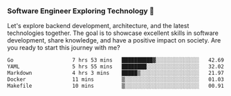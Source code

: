 ### Software Engineer Exploring Technology 🚀 

Let's explore backend development, architecture, and the latest technologies together. The goal is to showcase excellent skills in software development, share knowledge, and have a positive impact on society. Are you ready to start this journey with me?

<!--START_SECTION:waka-->

```txt
Go                   7 hrs 53 mins   ██████████▓░░░░░░░░░░░░░░   42.69 %
YAML                 5 hrs 55 mins   ████████░░░░░░░░░░░░░░░░░   32.02 %
Markdown             4 hrs 3 mins    █████▒░░░░░░░░░░░░░░░░░░░   21.97 %
Docker               11 mins         ▒░░░░░░░░░░░░░░░░░░░░░░░░   01.03 %
Makefile             10 mins         ▒░░░░░░░░░░░░░░░░░░░░░░░░   00.91 %
```

<!--END_SECTION:waka-->
